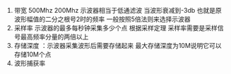 1. 带宽  500Mhz 200Mhz  示波器相当于低通滤波   当波形衰减到-3db 也就是原波形幅值的二分之根号2时的频率  一般按照5倍法则来选择示波器
3. 采样率  示波器的最多每秒钟采集多少个点   根据采样定理 采样率需要是采样信号最高频率分量的两倍以上
4. 存储深度 ：示波器采集波形后需要存储起来  最大存储深度为10M说明它可以存储10M个点
5. 波形捕获率